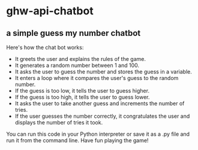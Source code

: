 # ghw-api-chatbot

## a simple guess my number chatbot

Here's how the chat bot works:

* It greets the user and explains the rules of the game.
* It generates a random number between 1 and 100.
* It asks the user to guess the number and stores the guess in a variable.
* It enters a loop where it compares the user's guess to the random number.
* If the guess is too low, it tells the user to guess higher.
* If the guess is too high, it tells the user to guess lower.
* It asks the user to take another guess and increments the number of tries.
* If the user guesses the number correctly, it congratulates the user and displays the number of tries it took.

You can run this code in your Python interpreter or save it as a .py file and run it from the command line. Have fun playing the game!

